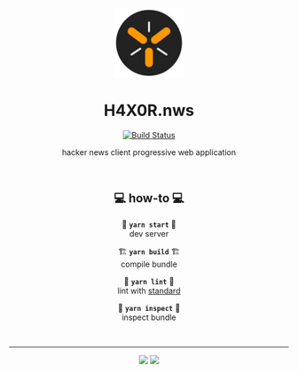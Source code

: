 <div align="center">

<a href="https://neko250.github.io/H4X0R.nws"><img src="https://raw.githubusercontent.com/Neko250/H4X0R.nws/master/public/img/h4x0r.nws.png" width="25%"></a>

# H4X0R.nws

[![Build Status](https://travis-ci.org/Neko250/H4X0R.nws.svg?branch=master)](https://travis-ci.org/Neko250/H4X0R.nws)

hacker news client progressive web application

<br>

## 💻 how-to 💻

🚧 **`yarn start`** 🚧<br>
dev server

🏗 **`yarn build`** 🏗<br>
compile bundle

🧹 **`yarn lint`** 🧹<br>
lint with [standard](https://standardjs.com)

🔬 **`yarn inspect`** 🔬<br>
inspect bundle

<br>

---

![](https://img.shields.io/badge/neko250-333333.svg?style=for-the-badge) [![](https://img.shields.io/badge/45:1_🎶🎷-333333.svg?style=for-the-badge)](https://youtu.be/ngrpnmBJWBs)

</div>
